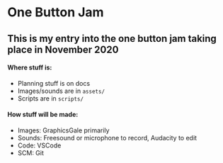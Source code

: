 # One Button Jam
## This is my entry into the one button jam taking place in November 2020

#### Where stuff is:
- Planning stuff is on docs
- Images/sounds are in `assets/`
- Scripts are in `scripts/`

#### How stuff will be made:
- Images: GraphicsGale primarily
- Sounds: Freesound or microphone to record, Audacity to edit
- Code: VSCode
- SCM: Git